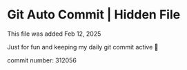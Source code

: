 # Git Auto Commit | Hidden File

This file was added Feb 12, 2025

Just for fun and keeping my daily git commit active 🤪

commit number: 312056
